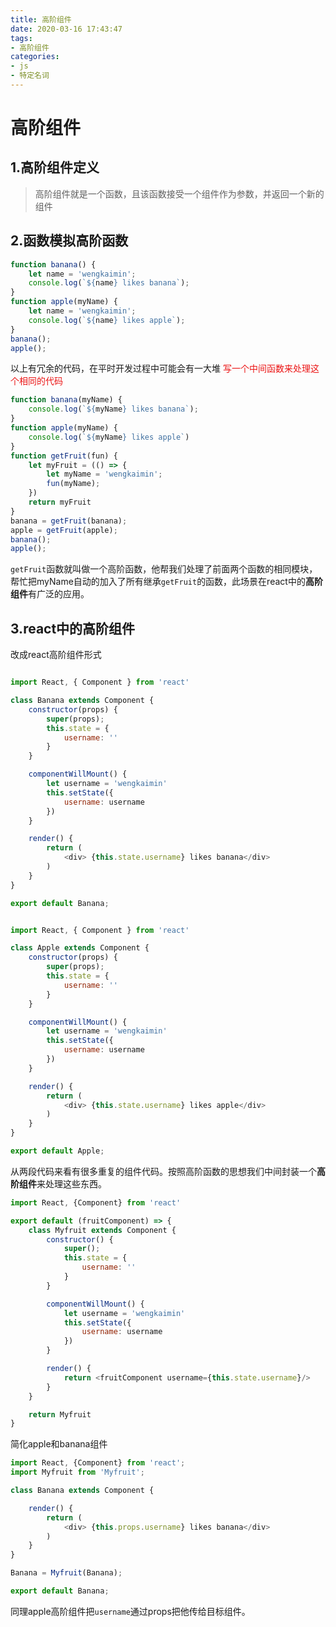 ```yaml
---
title: 高阶组件
date: 2020-03-16 17:43:47
tags: 
- 高阶组件
categories:
- js
- 特定名词
---
```


# 高阶组件
## 1.高阶组件定义
>高阶组件就是一个函数，且该函数接受一个组件作为参数，并返回一个新的组件

## 2.函数模拟高阶函数
```javascript
function banana() {
    let name = 'wengkaimin';
    console.log(`${name} likes banana`);
}
function apple(myName) {
    let name = 'wengkaimin';
    console.log(`${name} likes apple`);
}
banana();
apple();
```
以上有冗余的代码，在平时开发过程中可能会有一大堆
<span style="color:#eb1414">写一个中间函数来处理这个相同的代码</span>
```javascript
function banana(myName) {
    console.log(`${myName} likes banana`);
}
function apple(myName) {
    console.log(`${myName} likes apple`)
}
function getFruit(fun) {
    let myFruit = (() => {
        let myName = 'wengkaimin';
        fun(myName);
    })
    return myFruit
}
banana = getFruit(banana);
apple = getFruit(apple);
banana();
apple();
```
`getFruit`函数就叫做一个高阶函数，他帮我们处理了前面两个函数的相同模块，帮忙把myName自动的加入了所有继承`getFruit`的函数，此场景在react中的**高阶组件**有广泛的应用。

## 3.react中的高阶组件

改成react高阶组件形式
```javascript

import React, { Component } from 'react'

class Banana extends Component {
    constructor(props) {
        super(props);
        this.state = {
            username: ''
        }
    }

    componentWillMount() {
        let username = 'wengkaimin'
        this.setState({
            username: username
        })
    }

    render() {
        return (
            <div> {this.state.username} likes banana</div>
        )
    }
}

export default Banana;
```
```javascript

import React, { Component } from 'react'

class Apple extends Component {
    constructor(props) {
        super(props);
        this.state = {
            username: ''
        }
    }

    componentWillMount() {
        let username = 'wengkaimin'
        this.setState({
            username: username
        })
    }

    render() {
        return (
            <div> {this.state.username} likes apple</div>
        )
    }
}

export default Apple;
```
从两段代码来看有很多重复的组件代码。按照高阶函数的思想我们中间封装一个**高阶组件**来处理这些东西。
```javascript
import React, {Component} from 'react'

export default (fruitComponent) => {
    class Myfruit extends Component {
        constructor() {
            super();
            this.state = {
                username: ''
            }
        }

        componentWillMount() {
            let username = 'wengkaimin'
            this.setState({
                username: username
            })
        }

        render() {
            return <fruitComponent username={this.state.username}/>
        }
    }

    return Myfruit
}
```
简化apple和banana组件
```javascript
import React, {Component} from 'react';
import Myfruit from 'Myfruit';

class Banana extends Component {

    render() {
        return (
            <div> {this.props.username} likes banana</div>
        )
    }
}

Banana = Myfruit(Banana);

export default Banana;
```
同理apple高阶组件把`username`通过props把他传给目标组件。
